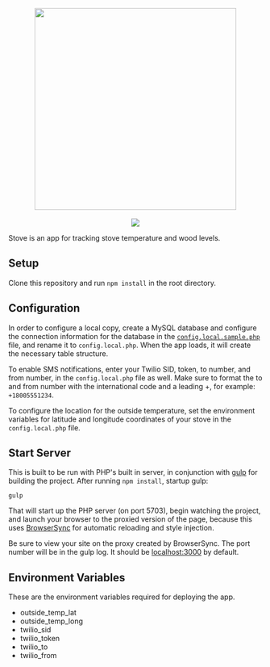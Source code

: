 <p align="center">
  <img width="400" src="https://cloud.githubusercontent.com/assets/82437/4970014/f952eba4-6875-11e4-8930-27d94be9feee.png">
  <br/><br/>
  <img src="https://codeship.com/projects/ebc21970-4aa4-0132-eb1f-2eec968ed96f/status">
</p>

Stove is an app for tracking stove temperature and wood levels.

## Setup
Clone this repository and run `npm install` in the root directory.

## Configuration
In order to configure a local copy, create a MySQL database and configure the connection information for the database in the [`config.local.sample.php`](https://github.com/garand/stove/blob/master/config.local.sample.php) file, and rename it to `config.local.php`. When the app loads, it will create the necessary table structure.

To enable SMS notifications, enter your Twilio SID, token, to number, and from number, in the `config.local.php` file as well. Make sure to format the to and from number with the international code and a leading +, for example: `+18005551234`.

To configure the location for the outside temperature, set the environment variables for latitude and longitude coordinates of your stove in the `config.local.php` file.

## Start Server
This is built to be run with PHP's built in server, in conjunction with [gulp](http://gulpjs.com) for building the project. After running `npm install`, startup gulp:

```
gulp
```

That will start up the PHP server (on port 5703), begin watching the project, and launch your browser to the proxied version of the page, because this uses [BrowserSync](http://www.browsersync.io) for automatic reloading and style injection.

Be sure to view your site on the proxy created by BrowserSync. The port number will be in the gulp log. It should be [localhost:3000](http://localhost:3000) by default.

## Environment Variables
These are the environment variables required for deploying the app.

- outside_temp_lat
- outside_temp_long
- twilio_sid
- twilio_token
- twilio_to
- twilio_from
